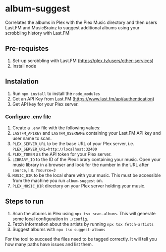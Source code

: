 # album-suggest

Correlates the albums in Plex with the Plex Music directory and then users Last.FM and MusicBrainz to suggest additional albums using your scrobbling history with Last.FM

## Pre-requistes

1) Set-up scrobbling with Last.FM (https://plex.tv/users/other-services)
1) Install node

## Instalation

1) Run `npm install` to install the `node_modules`
1) Get an API Key from Last.FM (https://www.last.fm/api/authentication)
1) Get API key for your Plex server.

### Configure .env file

1) Create a `.env` file with the following values:
1) `LASTFM_APIKEY` and `LASTFM_USERNAME` containing your Last.FM API key and user name to scan.
1) `PLEX_SERVER_URL` to be the base URL of your Plex server, i.e. `PLEX_SERVER_URL=http://localhost:32400`
1) `PLEX_TOKEN` as the API token for your Plex server.
1) `LIBRARY_ID` to the ID of the Plex library containing your music. Open your music library in a browser and look for the number in the URL after `source`, i.e. `?source=3`
1) `MUSIC_DIR` to be the local share with your music. This must be accessible from the machine you run `album-suggest` on.
1) `PLEX_MUSIC_DIR` directory on your Plex server holding your music.

## Steps to run

1) Scan the albums in Plex using `npx tsx scan-albums`. This will generate some local configuration in `./config`.
1) Fetch information about the artists by running `npx tsx fetch-artists`
1) Suggest albums with `npx tsx suggest-albums`

For the tool to succeed the files need to be tagged correctly. It will tell you how many paths have issues and list them.
